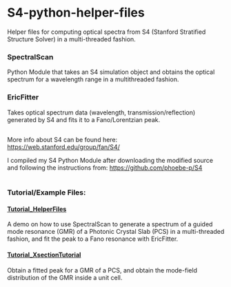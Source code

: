# S4-python-helper-files
Helper files for computing optical spectra from S4 (Stanford Stratified Structure Solver) in a multi-threaded fashion.

### SpectralScan 
Python Module that takes an S4 simulation object and obtains the optical spectrum for a wavelength range in a multithreaded fashion.  

### EricFitter
Takes optical spectrum data (wavelength, transmission/reflection) generated by S4 and fits it to a Fano/Lorentzian peak.  


## 
More info about S4 can be found here:
https://web.stanford.edu/group/fan/S4/

I compiled my S4 Python Module after downloading the modified source and following the instructions from:
https://github.com/phoebe-p/S4


# 
### Tutorial/Example Files: 

#### [Tutorial_HelperFiles](https://github.com/eric-zhu-quantum/S4-python-helper-files/blob/master/Tutorial_HelperFiles.ipynb)
A demo on how to use SpectralScan to generate a spectrum of a guided mode resonance (GMR) of a Photonic Crystal Slab (PCS) in a multi-threaded fashion, and fit the peak to a Fano resonance with EricFitter.  

#### [Tutorial_XsectionTutorial](https://github.com/eric-zhu-quantum/S4-python-helper-files/blob/master/Tutorial_XsectionTutorial.ipynb)
Obtain a fitted peak for a GMR of a PCS, and obtain the mode-field distribution of the GMR inside a unit cell.  
